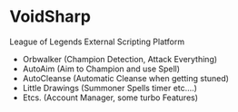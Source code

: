 # VoidSharp
  League of Legends External Scripting Platform
  - Orbwalker (Champion Detection, Attack Everything)
  - AutoAim (Aim to Champion and use Spell)
  - AutoCleanse (Automatic Cleanse when getting stuned)
  - Little Drawings (Summoner Spells timer etc....)
  - Etcs. (Account Manager, some turbo Features)
